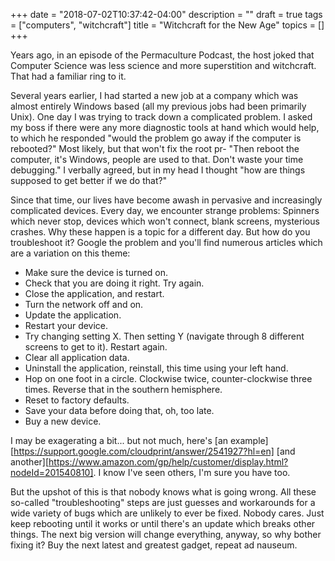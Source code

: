 +++
date = "2018-07-02T10:37:42-04:00"
description = ""
draft = true
tags = ["computers", "witchcraft"]
title = "Witchcraft for the New Age"
topics = []
+++

Years ago, in an episode of the Permaculture Podcast, the host joked
that Computer Science was less science and more superstition and
witchcraft.  That had a familiar ring to it.

Several years earlier, I had started a new job at a company which
was almost entirely Windows based (all my previous jobs had been primarily Unix).
One day I was trying to track down a complicated problem.
I asked my boss if there were any more diagnostic tools at hand which would help,
to which he responded "would the problem go away if the computer is rebooted?"
Most likely, but that won't fix the root pr-
"Then reboot the computer, it's Windows, people are used to that.  Don't waste your time debugging."
I verbally agreed, but in my head I thought "how are things supposed to get better if we do that?"

Since that time, our lives have become awash in pervasive and
increasingly complicated devices.  Every day, we encounter strange
problems: Spinners which never stop, devices which won't connect,
blank screens, mysterious crashes.  Why these happen is a topic for a
different day.  But how do you troubleshoot it?  Google the problem
and you'll find numerous articles which are a variation on this theme:

* Make sure the device is turned on.
* Check that you are doing it right.  Try again.
* Close the application, and restart.
* Turn the network off and on.
* Update the application.
* Restart your device.
* Try changing setting X.  Then setting Y (navigate through 8 different screens to get to it).  Restart again.
* Clear all application data.
* Uninstall the application, reinstall, this time using your left hand.
* Hop on one foot in a circle.  Clockwise twice, counter-clockwise three times.  Reverse that in the southern hemisphere.
* Reset to factory defaults.
* Save your data before doing that, oh, too late.
* Buy a new device.

I may be exagerating a bit... but not much, here's
[an example][https://support.google.com/cloudprint/answer/2541927?hl=en]
[and another][https://www.amazon.com/gp/help/customer/display.html?nodeId=201540810].
I know I've seen others, I'm sure you have too.

But the upshot of this is that nobody knows what is going wrong.
All these so-called "troubleshooting" steps are just guesses and workarounds
for a wide variety of bugs which are unlikely to ever be fixed.
Nobody cares.  Just keep rebooting until it works or until there's an update
which breaks other things.
The next big version will change everything, anyway, so why bother fixing it?
Buy the next latest and greatest gadget, repeat ad nauseum.
